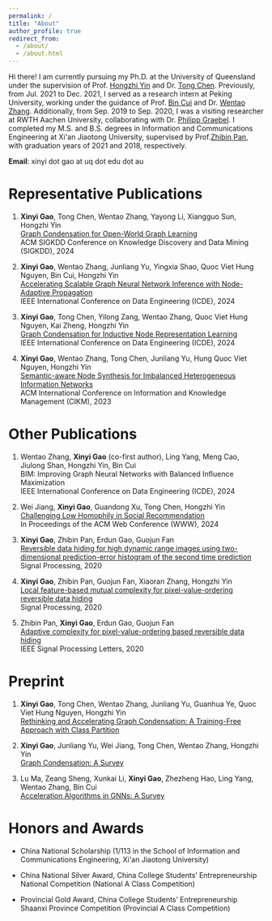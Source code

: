 ```yaml
---
permalink: /
title: "About"
author_profile: true
redirect_from: 
  - /about/
  - /about.html
---
```




Hi there! I am currently pursuing my Ph.D. at the University of Queensland under the supervision of Prof. [Hongzhi Yin](https://sites.google.com/view/hongzhi-yin/home) and Dr. [Tong Chen](https://researchers.uq.edu.au/researcher/27868). Previously, from Jul. 2021 to Dec. 2021, I served as a research intern at Peking University, working under the guidance of Prof. [Bin Cui](https://cuibinpku.github.io/) and Dr. [Wentao Zhang](https://zwt233.github.io/). Additionally, from Sep. 2019 to Sep. 2020, I was a visiting researcher at RWTH Aachen University, collaborating with Dr. [Philipp Graebel](https://www.lfb.rwth-aachen.de/en/institute/alumni/graebel/). I completed my M.S. and B.S. degrees in Information and Communications Engineering at Xi'an Jiaotong University, supervised by Prof.[Zhibin Pan](https://www.researchgate.net/profile/Zhibin-Pan-2), with graduation years of 2021 and 2018, respectively.


**Email**: xinyi dot gao at uq dot edu dot au 


Representative Publications
======
1. **Xinyi Gao**, Tong Chen, Wentao Zhang, Yayong Li, Xiangguo Sun, Hongzhi Yin  
[Graph Condensation for Open-World Graph Learning](https://arxiv.org/abs/2405.17003)  
ACM SIGKDD Conference on Knowledge Discovery and Data Mining (SIGKDD), 2024


1. **Xinyi Gao**, Wentao Zhang, Junliang Yu, Yingxia Shao, Quoc Viet Hung Nguyen, Bin Cui, Hongzhi Yin  
[Accelerating Scalable Graph Neural Network Inference with Node-Adaptive Propagation](https://arxiv.org/abs/2310.10998)  
IEEE International Conference on Data Engineering (ICDE), 2024


1. **Xinyi Gao**, Tong Chen, Yilong Zang, Wentao Zhang, Quoc Viet Hung Nguyen, Kai Zheng, Hongzhi Yin  
[Graph Condensation for Inductive Node Representation Learning](https://arxiv.org/abs/2307.15967)  
IEEE International Conference on Data Engineering (ICDE), 2024


1. **Xinyi Gao**, Wentao Zhang, Tong Chen, Junliang Yu, Hung Quoc Viet Nguyen, Hongzhi Yin  
[Semantic-aware Node Synthesis for Imbalanced Heterogeneous Information Networks](https://arxiv.org/abs/2302.14061)  
ACM International Conference on Information and Knowledge Management (CIKM), 2023




Other Publications
======

1. Wentao Zhang, **Xinyi Gao** (co-first author), Ling Yang, Meng Cao, Jiulong Shan, Hongzhi Yin, Bin Cui  
BIM: Improving Graph Neural Networks with Balanced Influence Maximization  
IEEE International Conference on Data Engineering (ICDE), 2024

1. Wei Jiang, **Xinyi Gao**, Guandong Xu, Tong Chen, Hongzhi Yin  
[Challenging Low Homophily in Social Recommendation](https://dl.acm.org/doi/abs/10.1145/3589334.3645460)  
In Proceedings of the ACM Web Conference (WWW), 2024

1. **Xinyi Gao**, Zhibin Pan, Erdun Gao, Guojun Fan  
[Reversible data hiding for high dynamic range images using two-dimensional prediction-error histogram of the second time prediction](https://www.sciencedirect.com/science/article/pii/S0165168420301225)  
Signal Processing, 2020

1. **Xinyi Gao**, Zhibin Pan, Guojun Fan, Xiaoran Zhang, Hongzhi Yin  
[Local feature-based mutual complexity for pixel-value-ordering reversible data hiding](https://www.sciencedirect.com/science/article/pii/S0165168422003723)  
Signal Processing, 2020

1. Zhibin Pan, **Xinyi Gao**, Erdun Gao, Guojun Fan  
[Adaptive complexity for pixel-value-ordering based reversible data hiding](https://ieeexplore.ieee.org/document/9098041)  
IEEE Signal Processing Letters, 2020





Preprint
======
1. **Xinyi Gao**, Tong Chen, Wentao Zhang, Junliang Yu, Guanhua Ye, Quoc Viet Hung Nguyen, Hongzhi Yin  
[Rethinking and Accelerating Graph Condensation: A Training-Free Approach with Class Partition](https://arxiv.org/abs/2405.13707)


1. **Xinyi Gao**, Junliang Yu, Wei Jiang, Tong Chen, Wentao Zhang, Hongzhi Yin  
[Graph Condensation: A Survey](https://arxiv.org/abs/2401.11720)


1. Lu Ma, Zeang Sheng, Xunkai Li, **Xinyi Gao**, Zhezheng Hao, Ling Yang, Wentao Zhang, Bin Cui  
[Acceleration Algorithms in GNNs: A Survey](https://arxiv.org/abs/2405.04114)


Honors and Awards
======
* China National Scholarship (1/113 in the School of Information and Communications Engineering, Xi'an Jiaotong University)

* China National Silver Award, China College Students’ Entrepreneurship National Competition
(National A Class Competition)

* Provincial Gold Award, China College Students’ Entrepreneurship Shaanxi Province
Competition (Provincial A Class Competition)



<!-- Academic Experiences
======

**[2022.01-Present]** The University of Queensland (UQ), Ph.D. student. Supervisor: Prof. Hongzhi Yin

**[2021.06-2021.12]** Peking University (PKU), Research Intern. Supervisors: Prof. Bin Cui and Dr. Wentao Zhang

**[2018.06-2021.06]** Xi'an Jiaotong University (XJTU), M.S. in Information and Communications Engineering. Supervisor: Prof. Zhibin Pan

**[2014.09-2018.06]** Xi'an Jiaotong University (XJTU), B.S. in Information and Communications Engineering -->


